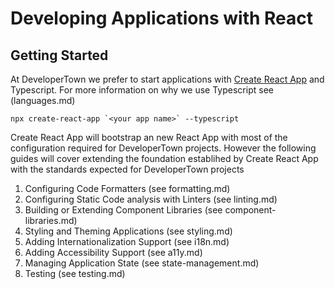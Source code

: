 # Developing Applications with React

## Getting Started

At DeveloperTown we prefer to start applications with [Create React App](https://create-react-app.dev/docs/getting-started/) and Typescript. For more information on why we use Typescript see (languages.md)

```
npx create-react-app `<your app name>` --typescript
```

Create React App will bootstrap an new React App with most of the configuration required for DeveloperTown projects. However the following guides will cover extending the foundation establihed by Create React App with the standards expected for DeveloperTown projects

1. Configuring Code Formatters (see formatting.md)
2. Configuring Static Code analysis with Linters (see linting.md)
3. Building or Extending Component Libraries (see component-libraries.md)
4. Styling and Theming Applications (see styling.md)
5. Adding Internationalization Support (see i18n.md)
6. Adding Accessibility Support (see a11y.md)
7. Managing Application State (see state-management.md)
8. Testing (see testing.md)
